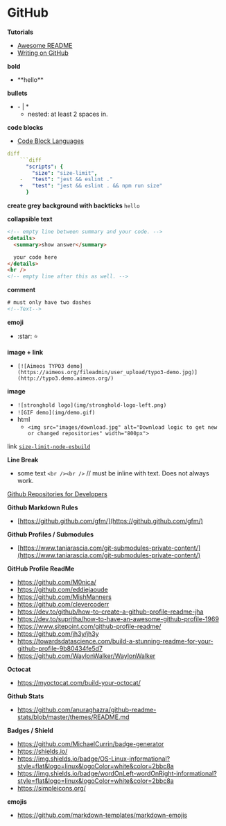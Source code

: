 # GitHub

**Tutorials**

- [Awesome README](https://github.com/matiassingers/awesome-readme)
- [Writing on GitHub](https://docs.github.com/en/get-started/writing-on-github/getting-started-with-writing-and-formatting-on-github/basic-writing-and-formatting-syntax)

**bold**

- \*\*hello\*\*

**bullets**

- \- | \*
  - nested: at least 2 spaces in.

**code blocks**

- [Code Block Languages](https://github.com/github/linguist/blob/master/lib/linguist/languages.yml)

````yaml
diff
    ```diff
      "scripts": {
        "size": "size-limit",
    -   "test": "jest && eslint ."
    +   "test": "jest && eslint . && npm run size"
      }
````

**create grey background with backticks**
`hello`

**collapsible text**

```html
<!-- empty line between summary and your code. -->
<details>
  <summary>show answer</summary>

  your code here
</details>
<br />
<!-- empty line after this as well. -->
```

**comment**

```html
# must only have two dashes
<!--Text-->
```

**emoji**

- \:star\: :star:

**image + link**

- `[![Aimeos TYPO3 demo](https://aimeos.org/fileadmin/user_upload/typo3-demo.jpg)](http://typo3.demo.aimeos.org/)`

**image**

- `![stronghold logo](img/stronghold-logo-left.png)`
- `![GIF demo](img/demo.gif)`
- html
  - `<img src="images/download.jpg" alt="Download logic to get new or changed repositories" width="800px">`

link
[`size-limit-node-esbuild`](https://github.com/un-ts/size-limit/tree/main/packages/node-esbuild)

**Line Break**

- some text `<br /><br />` // must be inline with text. Does not always work.

[Github Repositories for Developers](https://dev.to/dhanushnehru/50-github-repositories-for-a-developer-631)

**Github Markdown Rules**

- [https://github.github.com/gfm/](https://github.github.com/gfm/)

**Github Profiles / Submodules**

- [https://www.taniarascia.com/git-submodules-private-content/](https://www.taniarascia.com/git-submodules-private-content/)

**GitHub Profile ReadMe**

- https://github.com/M0nica/
- https://github.com/eddiejaoude
- https://github.com/MishManners
- https://github.com/clevercoderr
- https://dev.to/github/how-to-create-a-github-profile-readme-jha
- https://dev.to/supritha/how-to-have-an-awesome-github-profile-1969
- https://www.sitepoint.com/github-profile-readme/
- https://github.com/jh3y/jh3y
- https://towardsdatascience.com/build-a-stunning-readme-for-your-github-profile-9b80434fe5d7
- https://github.com/WaylonWalker/WaylonWalker

**Octocat**

- https://myoctocat.com/build-your-octocat/

**Github Stats**

- https://github.com/anuraghazra/github-readme-stats/blob/master/themes/README.md

**Badges / Shield**

- https://github.com/MichaelCurrin/badge-generator
- https://shields.io/
- https://img.shields.io/badge/OS-Linux-informational?style=flat&logo=linux&logoColor=white&color=2bbc8a
- https://img.shields.io/badge/wordOnLeft-wordOnRight-informational?style=flat&logo=linux&logoColor=white&color=2bbc8a
- https://simpleicons.org/

**emojis**

- https://github.com/markdown-templates/markdown-emojis
